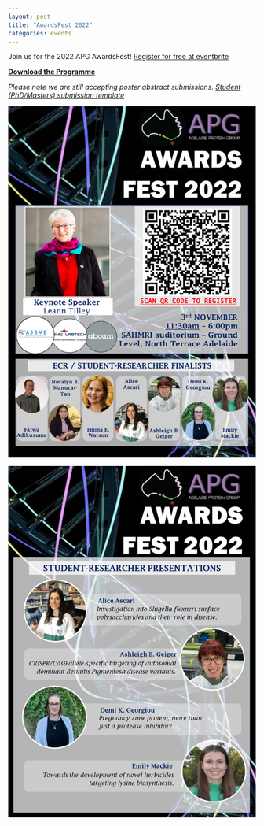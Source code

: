 ```yaml
---
layout: post
title: "AwardsFest 2022"
categories: events
---
```


Join us for the 2022 APG AwardsFest!
[Register for free at eventbrite](https://www.eventbrite.com.au/e/apg-awardsfest-2022-redux-tickets-433208908507)

__[Download the Programme][2]__

_Please note we are still accepting poster abstract submissions.
[Student (PhD/Masters) submission template][1]_

![](/assets/images/2022_awardsFest.jpg)

![](/assets/images/2022_studentTalks.jpg)

[1]:/assets/docs/StudentAwardsTemplate.docx

[2]:/assets/docs/awardsFestProgramme2022.pdf
